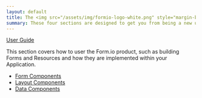 ```yaml
---
layout: default
title: The <img src="/assets/img/formio-logo-white.png" style="margin-bottom:10px" /> help guide.
summary: These four sections are designed to get you from being a new user, to being a Form.io expert. Please let us know if you have any questions that are not answered on this site.
---
```

<div class="container ">
  <div class="row">
    <div class="col col-2"></div>
    <div class="col col-8">
      <div class="card mb-2 border">
        <div class="card-header bg-primary"><a class="card-title text-white" href="/intro/welcome/"><i class="fa fa-rocket"></i> User Guide</a></div>
        <div class="card-body">
          <p>This section covers how to user the Form.io product, such as building Forms and Resources and how they are implemented within your Application.</p>
        </div>
        <ul class="list-group list-group-flush">
          <li class="list-group-item"><a href="/userguide/form-components/">Form Components</a></li>
          <li class="list-group-item"><a href="/userguide/layout-components/">Layout Components</a></li>
          <li class="list-group-item"><a href="/userguide/data-components/">Data Components</a></li>     
        </ul>
      </div>
    </div>
</div>